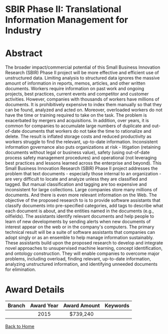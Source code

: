 
SBIR Phase II: Translational Information Management for Industry
================================================================

# Abstract


The broader impact/commercial potential of this Small Business Innovation Research (SBIR) Phase II project will be more effective and efficient use of unstructured data. Limiting analysis to structured data ignores the massive amount of information in reports, memos, articles, and other written documents. Workers require information on past work and ongoing projects, best practices, current events and competitor and customer activities. However, companies with thousands of workers have millions of documents. It is prohibitively expensive to index them manually so that they can be found, analyzed and acted on. Moreover, overloaded workers do not have the time or training required to take on the task. The problem is exacerbated by mergers and acquisitions. In addition, over years, it is common for companies to accumulate large numbers of duplicate and out-of-date documents that workers do not take the time to rationalize and delete. The result is inflated storage costs and reduced productivity as workers struggle to find the relevant, up-to-date information. Inconsistent information governance also puts organizations at risk - litigation (retaining documents without legal or business value), safety (using out-of-date process safety management procedures) and operational (not leveraging best practices and lessons learned across the enterprise and beyond). This Small Business Innovation Research (SBIR) Phase II project addresses the problem that text documents - especially those internal to an organization - are very difficult to locate and analyze unless they are classified and tagged. But manual classification and tagging are too expensive and inconsistent for large collections. Large companies store many millions of documents. And there is even more relevant information on the Web. The objective of the proposed research to is to provide software assistants that classify documents into pre-specified categories, add tags to describe what each document is about, and the entities named in the documents (e.g., oilfields). The assistants identify relevant documents and help people to learn of new developments by sending alerts when new documents of interest appear on the web or in the company's computers. The primary technical result will be a suite of software assistants that companies can adopt singly or as an ensemble to help manage information sustainably. These assistants build upon the proposed research to develop and integrate novel approaches to unsupervised machine learning, concept identification, and ontology construction. They will enable companies to overcome major problems, including overload, finding relevant, up-to-date information, analyzing unstructured information, and identifying unneeded documents for elimination.  

# Award Details

|Branch|Award Year|Award Amount|Keywords|
| :---: | :---: | :---: | :---: |
||2015|$739,240||
  
  


[Back to Home](https://github.com/chrischow/dod_sbir_awards/Reports/JT/#203)